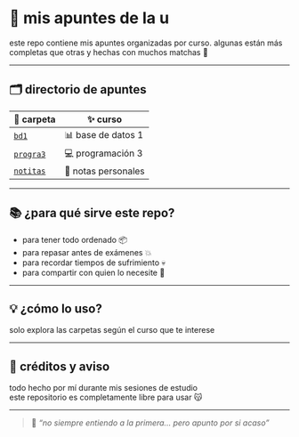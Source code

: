 # 🌱 mis apuntes de la u 

este repo contiene mis apuntes organizadas por curso. algunas están más completas que otras y hechas con muchos matchas 🍵

---

## 🗂️ directorio de apuntes

| 📁 carpeta             | ✨ curso              |
| ---------------------- | -------------------- |
| [`bd1`](./bd1)         | 📊 base de datos 1   |
| [`progra3`](./progra3) | 💻 programación 3    |
| [`notitas`](./notitas) | 🧠 notas personales  |

---

## 📚 ¿para qué sirve este repo?

- para tener todo ordenado 📦
- para repasar antes de exámenes 💥 
- para recordar tiempos de sufrimiento 💀
- para compartir con quien lo necesite 🫶 

---

## 💡 ¿cómo lo uso?

solo explora las carpetas según el curso que te interese

---

## 🙌 créditos y aviso

todo hecho por mí durante mis sesiones de estudio  
este repositorio es completamente libre para usar 😽

---

> 🧃 *“no siempre entiendo a la primera... pero apunto por si acaso”*
